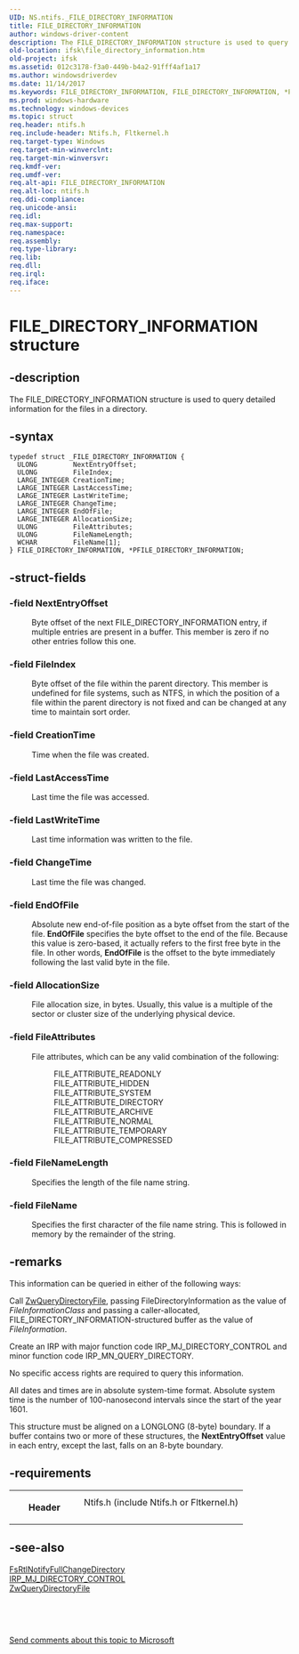 ```yaml
---
UID: NS.ntifs._FILE_DIRECTORY_INFORMATION
title: FILE_DIRECTORY_INFORMATION
author: windows-driver-content
description: The FILE_DIRECTORY_INFORMATION structure is used to query detailed information for the files in a directory.
old-location: ifsk\file_directory_information.htm
old-project: ifsk
ms.assetid: 012c3178-f3a0-449b-b4a2-91fff4af1a17
ms.author: windowsdriverdev
ms.date: 11/14/2017
ms.keywords: FILE_DIRECTORY_INFORMATION, FILE_DIRECTORY_INFORMATION, *PFILE_DIRECTORY_INFORMATION
ms.prod: windows-hardware
ms.technology: windows-devices
ms.topic: struct
req.header: ntifs.h
req.include-header: Ntifs.h, Fltkernel.h
req.target-type: Windows
req.target-min-winverclnt: 
req.target-min-winversvr: 
req.kmdf-ver: 
req.umdf-ver: 
req.alt-api: FILE_DIRECTORY_INFORMATION
req.alt-loc: ntifs.h
req.ddi-compliance: 
req.unicode-ansi: 
req.idl: 
req.max-support: 
req.namespace: 
req.assembly: 
req.type-library: 
req.lib: 
req.dll: 
req.irql: 
req.iface: 
---
```


# FILE_DIRECTORY_INFORMATION structure



## -description
<p>The FILE_DIRECTORY_INFORMATION structure is used to query detailed information for the files in a directory. </p>


## -syntax

````
typedef struct _FILE_DIRECTORY_INFORMATION {
  ULONG         NextEntryOffset;
  ULONG         FileIndex;
  LARGE_INTEGER CreationTime;
  LARGE_INTEGER LastAccessTime;
  LARGE_INTEGER LastWriteTime;
  LARGE_INTEGER ChangeTime;
  LARGE_INTEGER EndOfFile;
  LARGE_INTEGER AllocationSize;
  ULONG         FileAttributes;
  ULONG         FileNameLength;
  WCHAR         FileName[1];
} FILE_DIRECTORY_INFORMATION, *PFILE_DIRECTORY_INFORMATION;
````


## -struct-fields
<dl>

### -field <b>NextEntryOffset</b>

<dd>
<p>Byte offset of the next FILE_DIRECTORY_INFORMATION entry, if multiple entries are present in a buffer. This member is zero if no other entries follow this one. </p>
</dd>

### -field <b>FileIndex</b>

<dd>
<p>Byte offset of the file within the parent directory. This member is undefined for file systems, such as NTFS, in which the position of a file within the parent directory is not fixed and can be changed at any time to maintain sort order. </p>
</dd>

### -field <b>CreationTime</b>

<dd>
<p>Time when the file was created. </p>
</dd>

### -field <b>LastAccessTime</b>

<dd>
<p>Last time the file was accessed. </p>
</dd>

### -field <b>LastWriteTime</b>

<dd>
<p>Last time information was written to the file. </p>
</dd>

### -field <b>ChangeTime</b>

<dd>
<p>Last time the file was changed. </p>
</dd>

### -field <b>EndOfFile</b>

<dd>
<p>Absolute new end-of-file position as a byte offset from the start of the file. <b>EndOfFile</b> specifies the byte offset to the end of the file. Because this value is zero-based, it actually refers to the first free byte in the file. In other words, <b>EndOfFile</b> is the offset to the byte immediately following the last valid byte in the file.</p>
</dd>

### -field <b>AllocationSize</b>

<dd>
<p>File allocation size, in bytes. Usually, this value is a multiple of the sector or cluster size of the underlying physical device. </p>
</dd>

### -field <b>FileAttributes</b>

<dd>
<p>File attributes, which can be any valid combination of the following:
	  	</p>
<dl>
<dd>FILE_ATTRIBUTE_READONLY</dd>
<dd>FILE_ATTRIBUTE_HIDDEN</dd>
<dd>FILE_ATTRIBUTE_SYSTEM</dd>
<dd>FILE_ATTRIBUTE_DIRECTORY</dd>
<dd>FILE_ATTRIBUTE_ARCHIVE</dd>
<dd>FILE_ATTRIBUTE_NORMAL</dd>
<dd>FILE_ATTRIBUTE_TEMPORARY</dd>
<dd>FILE_ATTRIBUTE_COMPRESSED</dd>
</dl>
</dd>

### -field <b>FileNameLength</b>

<dd>
<p>Specifies the length of the file name string. </p>
</dd>

### -field <b>FileName</b>

<dd>
<p>Specifies the first character of the file name string. This is followed in memory by the remainder of the string. </p>
</dd>
</dl>

## -remarks
<p>This information can be queried in either of the following ways: </p>

<p>Call <a href="https://msdn.microsoft.com/library/windows/hardware/ff567047">ZwQueryDirectoryFile</a>, passing FileDirectoryInformation as the value of <i>FileInformationClass</i> and passing a caller-allocated, FILE_DIRECTORY_INFORMATION-structured buffer as the value of <i>FileInformation</i>. </p>

<p>Create an IRP with major function code IRP_MJ_DIRECTORY_CONTROL and minor function code IRP_MN_QUERY_DIRECTORY. </p>

<p>No specific access rights are required to query this information. </p>

<p>All dates and times are in absolute system-time format. Absolute system time is the number of 100-nanosecond intervals since the start of the year 1601. </p>

<p>This structure must be aligned on a LONGLONG (8-byte) boundary. If a buffer contains two or more of these structures, the <b>NextEntryOffset</b> value in each entry, except the last, falls on an 8-byte boundary. </p>

## -requirements
<table>
<tr>
<th width="30%">
<p>Header</p>
</th>
<td width="70%">
<dl>
<dt>Ntifs.h (include Ntifs.h or Fltkernel.h)</dt>
</dl>
</td>
</tr>
</table>

## -see-also
<dl>
<dt>
<a href="https://msdn.microsoft.com/library/windows/hardware/ff547026">FsRtlNotifyFullChangeDirectory</a>
</dt>
<dt>
<a href="https://msdn.microsoft.com/library/windows/hardware/ff548658">IRP_MJ_DIRECTORY_CONTROL</a>
</dt>
<dt>
<a href="https://msdn.microsoft.com/library/windows/hardware/ff567047">ZwQueryDirectoryFile</a>
</dt>
</dl>
<p> </p>
<p> </p>
<p><a href="mailto:wsddocfb@microsoft.com?subject=Documentation%20feedback [ifsk\ifsk]:%20FILE_DIRECTORY_INFORMATION structure%20 RELEASE:%20(11/14/2017)&amp;body=%0A%0APRIVACY STATEMENT%0A%0AWe use your feedback to improve the documentation. We don't use your email address for any other purpose, and we'll remove your email address from our system after the issue that you're reporting is fixed. While we're working to fix this issue, we might send you an email message to ask for more info. Later, we might also send you an email message to let you know that we've addressed your feedback.%0A%0AFor more info about Microsoft's privacy policy, see http://privacy.microsoft.com/en-us/default.aspx." title="Send comments about this topic to Microsoft">Send comments about this topic to Microsoft</a></p>
